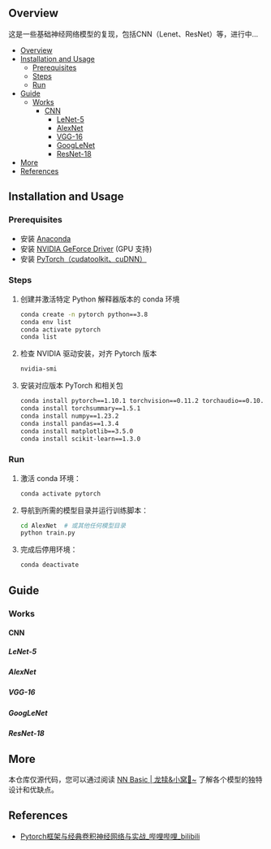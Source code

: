 ## Overview

这是一些基础神经网络模型的复现，包括CNN（Lenet、ResNet）等，进行中…

- [Overview](#overview)
- [Installation and Usage](#installation-and-usage)
  - [Prerequisites](#prerequisites)
  - [Steps](#steps)
  - [Run](#run)
- [Guide](#guide)
  - [Works](#works)
    - [CNN](#cnn)
      - [LeNet-5](#lenet-5)
      - [AlexNet](#alexnet)
      - [VGG-16](#vgg-16)
      - [GoogLeNet](#googlenet)
      - [ResNet-18](#resnet-18)
- [More](#more)
- [References](#references)



## Installation and Usage

### Prerequisites

- 安装 [Anaconda](https://www.anaconda.com/)
- 安装 [NVIDIA GeForce Driver](https://www.nvidia.com/drivers/) (GPU 支持)
- 安装 [PyTorch（cudatoolkit、cuDNN）](https://pytorch.org/)

### Steps

1. 创建并激活特定 Python 解释器版本的 conda 环境

   ```bash
   conda create -n pytorch python==3.8
   conda env list
   conda activate pytorch
   conda list
   ```

2. 检查 NVIDIA 驱动安装，对齐 Pytorch 版本

   ```bash
   nvidia-smi
   ```

3. 安装对应版本 PyTorch 和相关包
   ```bash
   conda install pytorch==1.10.1 torchvision==0.11.2 torchaudio==0.10.1 cudatoolkit=11.3 -c pytorch
   conda install torchsummary==1.5.1
   conda install numpy==1.23.2
   conda install pandas==1.3.4
   conda install matplotlib==3.5.0
   conda install scikit-learn==1.3.0 
   ```

### Run

1. 激活 conda 环境：
   ```bash
   conda activate pytorch
   ```

2. 导航到所需的模型目录并运行训练脚本：
   ```bash
   cd AlexNet  # 或其他任何模型目录
   python train.py
   ```

3. 完成后停用环境：
   ```bash
   conda deactivate
   ```



## Guide

### Works

#### CNN

##### LeNet-5

##### AlexNet

##### VGG-16

##### GoogLeNet

##### ResNet-18



## More

本仓库仅源代码，您可以通过阅读 [NN Basic | 龙犊&小窝🪹~](https://biglonglong.github.io/home/posts/know/nn-basic/) 了解各个模型的独特设计和优缺点。



## References

- [Pytorch框架与经典卷积神经网络与实战_哔哩哔哩_bilibili](https://www.bilibili.com/video/BV1e34y1M7wR/?spm_id_from=333.337.search-card.all.click)
